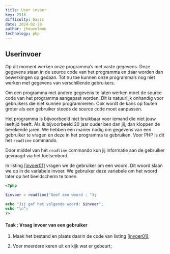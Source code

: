 ```yaml
---
title: User invoer
key: 2518
difficulty: basic
date: 2024-02-28
author: jheuvelman
technology: php
---
```


## Userinvoer

Op dit moment werken onze programma’s met vaste gegevens. Deze gegevens
staan in de source code van het programma en daar worden dan bewerkingen
op gedaan. Tot nu toe kunnen onze programma’s nog niet werken met
gegevens van verschillende gebruikers.

Om een programma met andere gegevens te laten werken moet de source code
van het programma aangepast worden. Dit is natuurlijk onhandig voor
gebruikers die niet kunnen programmeren. Ook wordt de kans op fouten
groter als een gebruiker steeds de source code moet aanpassen.

Het programma is bijvoorbeeld niet bruikbaar voor iemand die niet jouw
leeftijd heeft. Als ik bijvoorbeeld 30 jaar ouder ben dan jij, dan
kloppen de berekende jaren. We hebben een manier nodig om gegevens van
een gebruiker te vragen en deze in het programma te gebruiken. Voor PHP
is dit het <code>readline</code> commando.

Door middel van het <code>readline</code> commando kun jij informatie aan de
gebruiker gevraagd via het toetsenbord.

In listing <a href="#invoer01" data-reference-type="ref"
data-reference="invoer01">[invoer01]</a> vragen we de gebruiker om een
woord. Dit woord slaan we op in de variabele invoer. We gebruiker deze
variabele om het woord later op het beeldscherm te tonen.

``` php
<?php

$invoer = readline("Geef een woord : ");

echo "Jij gaf het volgende woord: $invoer";
echo "\n";
?>
```

#### Taak : Vraag invoer van een gebruiker

1.  Maak het bestand en plaats daarin de code van listing
    <a href="#invoer01" data-reference-type="ref"
    data-reference="invoer01">[invoer01]</a>;

2.  Voer meerdere keren uit en kijk wat er gebeurt;
